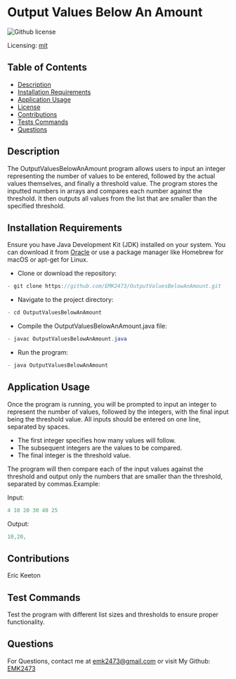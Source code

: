 # Output Values Below An Amount
![Github license](https://img.shields.io/badge/mit-blue.svg)
 
 Licensing: [mit](https://choosealicense.com/licenses/mit/)

## Table of Contents
- [Description](#description)
- [Installation Requirements](#installation-requirements)
- [Application Usage](#application-usage)
- [License](#licensing-information)
- [Contributions](#contributions)
- [Tests Commands](#tests-commands)
- [Questions](#questions)

## Description
The OutputValuesBelowAnAmount program allows users to input an integer representing the number of values to be entered, followed by the actual values themselves, and finally a threshold value. The program stores the inputted numbers in arrays and compares each number against the threshold. It then outputs all values from the list that are smaller than the specified threshold.

## Installation Requirements
Ensure you have Java Development Kit (JDK) installed on your system. You can download it from [Oracle](https://www.oracle.com/java/technologies/downloads/) or use a package manager like Homebrew for macOS or apt-get for Linux. 

- Clone or download the repository: 
```Java 
- git clone https://github.com/EMK2473/OutputValuesBelowAnAmount.git 
```

- Navigate to the project directory: 
```Java
- cd OutputValuesBelowAnAmount 
```
- Compile the OutputValuesBelowAnAmount.java file: 
```Java
- javac OutputValuesBelowAnAmount.java 
```
- Run the program: 
```Java
- java OutputValuesBelowAnAmount
```

## Application Usage
Once the program is running, you will be prompted to input an integer to represent the number of values, followed by the integers, with the final input being the threshold value. All inputs should be entered on one line, separated by spaces.

- The first integer specifies how many values will follow.
- The subsequent integers are the values to be compared.
- The final integer is the threshold value.

The program will then compare each of the input values against the threshold and output only the numbers that are smaller than the threshold, separated by commas.Example: 


Input:
```Java
4 10 20 30 40 25 
```

Output:
```Java
10,20,
```

## Contributions
Eric Keeton

## Test Commands
Test the program with different list sizes and thresholds to ensure proper functionality.

## Questions
For Questions, contact me at emk2473@gmail.com or visit My Github: [EMK2473](https://github.com/EMK2473)